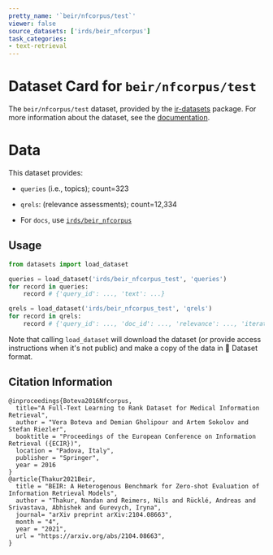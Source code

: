 ```yaml
---
pretty_name: '`beir/nfcorpus/test`'
viewer: false
source_datasets: ['irds/beir_nfcorpus']
task_categories:
- text-retrieval
---
```


# Dataset Card for `beir/nfcorpus/test`

The `beir/nfcorpus/test` dataset, provided by the [ir-datasets](https://ir-datasets.com/) package.
For more information about the dataset, see the [documentation](https://ir-datasets.com/beir#beir/nfcorpus/test).

# Data

This dataset provides:
 - `queries` (i.e., topics); count=323
 - `qrels`: (relevance assessments); count=12,334

 - For `docs`, use [`irds/beir_nfcorpus`](https://huggingface.co/datasets/irds/beir_nfcorpus)

## Usage

```python
from datasets import load_dataset

queries = load_dataset('irds/beir_nfcorpus_test', 'queries')
for record in queries:
    record # {'query_id': ..., 'text': ...}

qrels = load_dataset('irds/beir_nfcorpus_test', 'qrels')
for record in qrels:
    record # {'query_id': ..., 'doc_id': ..., 'relevance': ..., 'iteration': ...}

```

Note that calling `load_dataset` will download the dataset (or provide access instructions when it's not public) and make a copy of the
data in 🤗 Dataset format.

## Citation Information

```
@inproceedings{Boteva2016Nfcorpus,
  title="A Full-Text Learning to Rank Dataset for Medical Information Retrieval",
  author = "Vera Boteva and Demian Gholipour and Artem Sokolov and Stefan Riezler",
  booktitle = "Proceedings of the European Conference on Information Retrieval ({ECIR})",
  location = "Padova, Italy",
  publisher = "Springer",
  year = 2016
}
@article{Thakur2021Beir,
  title = "BEIR: A Heterogenous Benchmark for Zero-shot Evaluation of Information Retrieval Models",
  author = "Thakur, Nandan and Reimers, Nils and Rücklé, Andreas and Srivastava, Abhishek and Gurevych, Iryna", 
  journal= "arXiv preprint arXiv:2104.08663",
  month = "4",
  year = "2021",
  url = "https://arxiv.org/abs/2104.08663",
}
```
